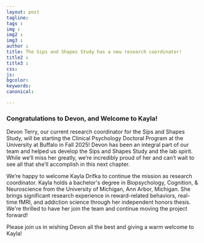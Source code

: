 ```yaml
---
layout: post
tagline: 
tags : 
img : 
img2 : 
img3 : 
author : 
title: The Sips and Shapes Study has a new research coordinator! 
title2 : 
title3 : 
css: 
js: 
bgcolor: 
keywords: 
canonical:

---
```



### Congratulations to Devon, and Welcome to Kayla!
Devon Terry, our current research coordinator for the Sips and Shapes Study, will be starting the Clinical Psychology Doctoral Program at the University at Buffalo in Fall 2025! Devon has been an integral part of our team and helped us develop the Sips and Shapes Study and the lab spirit. While we’ll miss her greatly, we’re incredibly proud of her and can’t wait to see all that she’ll accomplish in this next chapter.

We’re happy to welcome Kayla Drifka to continue the mission as research coordinator. Kayla holds a bachelor's degree in Biopsychology, Cognition, & Neuroscience from the University of Michigan, Ann Arbor, Michigan. She brings significant research experience in reward-related behaviors, real-time fMRI, and addiction science through her independent honors thesis. We're thrilled to have her join the team and continue moving the project forward!

Please join us in wishing Devon all the best and giving a warm welcome to Kayla!
